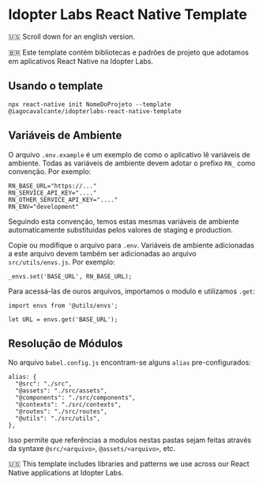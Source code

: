 # Idopter Labs React Native Template

🇺🇸 Scroll down for an english version.

🇧🇷 Este template contém bibliotecas e padrões de projeto que adotamos em aplicativos React Native na Idopter Labs.

## Usando o template

`npx react-native init NomeDoProjeto --template @iagocavalcante/idopterlabs-react-native-template`

## Variáveis de Ambiente

O arquivo `.env.example` é um exemplo de como o aplicativo lê variáveis de ambiente. Todas as variáveis de ambiente devem adotar o prefixo `RN_` como convenção. Por exemplo:

```
RN_BASE_URL="https://..."
RN_SERVICE_API_KEY="...."
RN_OTHER_SERVICE_API_KEY="...."
RN_ENV="development"
```

Seguindo esta convenção, temos estas mesmas variáveis de ambiente automaticamente substituidas pelos valores de staging e production.

Copie ou modifique o arquivo para `.env`. Variáveis de ambiente adicionadas a este arquivo devem também ser adicionadas ao arquivo `src/utils/envs.js`. Por exemplo:

```
_envs.set('BASE_URL', RN_BASE_URL);
```

Para acessá-las de ouros arquivos, importamos o modulo e utilizamos `.get`:

```
import envs from '@utils/envs';

let URL = envs.get('BASE_URL');
```

## Resolução de Módulos

No arquivo `babel.config.js` encontram-se alguns `alias` pre-configurados:

```JS
alias: {
  "@src": "./src",
  "@assets": "./src/assets",
  "@components": "./src/components",
  "@contexts": "./src/contexts",
  "@routes": "./src/routes",
  "@utils": "./src/utils",
},
```

Isso permite que referências a modulos nestas pastas sejam feitas através da syntaxe `@src/<arquivo>`, `@assets/<arquivo>`, etc.

🇺🇸 This template includes libraries and patterns we use across our React Native applications at Idopter Labs.

